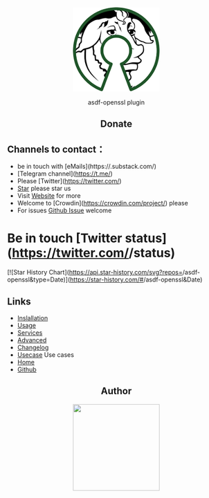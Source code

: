 <h1 align="center"><TOOL NAME></h1>
<div align="center">
    <a href="https://github.com/VadimDor">
        <img width="200" src="./assets/logo.png">
    </a>
</div>
<p align="center">asdf-openssl plugin</p>

<h2 align="center">Donate</h2>
<!--  TODO: review and adopt the content -->


## Channels to contact：
- be in touch with [eMails](https://<YOUR GIT NAME>.substack.com/)
- [Telegram channel](https://t.me/<YOUR GIT NAME>)
- Please [Twitter](https://twitter.com/<YOUR GIT NAME>)
- [Star](https://github.com/VadimDor/asdf-openssl) please star us
- Visit [Website](https://VadimDor.github.io/asdf-openssl) for more
- Welcome to [Crowdin](https://crowdin.com/project/<YOUR GIT NAME>) please
- For issues [Github Issue](https://github.com/VadimDor/asdf-openssl/issues) welcome



# Be in touch [Twitter status](https://twitter.com/<YOUR GIT NAME>/status)

[![Star History Chart](https://api.star-history.com/svg?repos=<YOUR GIT NAME>/asdf-openssl&type=Date)](https://star-history.com/#<YOUR GIT NAME>/asdf-openssl&Date)


## Links

- [Inslallation](https://VadimDor.github.io/asdf-openssl/installation.html)
- [Usage](https://VadimDor.github.io/asdf-openssl/usage.html)
- [Services](https://VadimDor.github.io/asdf-openssl/services.html)
- [Advanced](https://VadimDor.github.io/asdf-openssl/advanced.html)
- [Changelog](https://VadimDor.github.io/asdf-openssl/CHANGELOG.html)
- [Usecase](https://VadimDor.github.io/asdf-openssl/usecase.html) Use cases
- [Home](https://VadimDor.github.io/asdf-openssl/)
- [Github](https://github.com/VadimDor/asdf-openssl)







<h2 align="center">Author</h2>
<div align="center">
    <a href="https://github.com/VadimDor">
        <img width="200" height="200" src="./assets/profile.png"></img>
    </a>
</div>
<h4 align="center"><YOUR GIT NAME></h4>
    